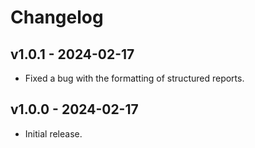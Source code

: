 # Changelog

## v1.0.1 - 2024-02-17

- Fixed a bug with the formatting of structured reports.

## v1.0.0 - 2024-02-17

- Initial release.
